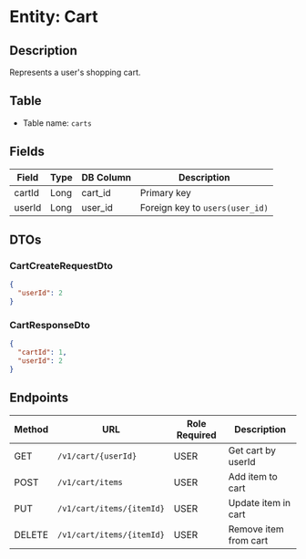 # Entity: Cart

## Description
Represents a user's shopping cart.

## Table
- Table name: `carts`

## Fields

| Field   | Type | DB Column | Description                         |
|---------|------|-----------|-------------------------------------|
| cartId  | Long | cart_id   | Primary key                         |
| userId  | Long | user_id   | Foreign key to `users(user_id)`     |

## DTOs

### CartCreateRequestDto

```json
{
  "userId": 2
}
```

### CartResponseDto

```json
{
  "cartId": 1,
  "userId": 2
}
```

## Endpoints

| Method | URL                       | Role Required  | Description           |
|--------|---------------------------|----------------|-----------------------|
| GET    | `/v1/cart/{userId}`       | USER           | Get cart by userId    |
| POST   | `/v1/cart/items`          | USER           | Add item to cart      |
| PUT    | `/v1/cart/items/{itemId}` | USER           | Update item in cart   |
| DELETE | `/v1/cart/items/{itemId}` | USER           | Remove item from cart |


